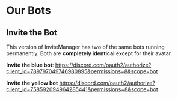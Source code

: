 # Our Bots

## Invite the Bot

This version of InviteManager has two of the same bots running permanently. Both are __**completely identical**__ except for their avatar.

**Invite the blue bot**:
https://discord.com/oauth2/authorize?client_id=789797049746980895&permissions=8&scope=bot

**Invite the yellow bot**
https://discord.com/oauth2/authorize?client_id=758592094964285441&permissions=8&scope=bot
